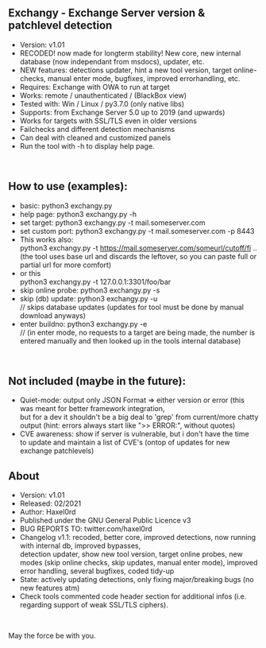 ## Exchangy - Exchange Server version & patchlevel detection   
* Version: v1.01 
* RECODED! now made for longterm stability! New core, new internal database (now independant from msdocs), updater, etc. 
* NEW features: detections updater, hint a new tool version, target online-checks, manual enter mode, bugfixes, improved errorhandling, etc. 
* Requires: Exchange with OWA to run at target
* Works: remote / unauthenticated / (BlackBox view)
* Tested with: Win / Linux / py3.7.0 (only native libs)
* Supports: from Exchange Server 5.0 up to 2019 (and upwards)
* Works for targets with SSL/TLS even in older versions
* Failchecks and different detection mechanisms
* Can deal with cleaned and customized panels
* Run the tool with -h to display help page.
<br />

## How to use (examples):
* basic:              python3 exchangy.py 
* help page:          python3 exchangy.py -h
* set target:         python3 exchangy.py -t mail.someserver.com
* set custom port:    python3 exchangy.py -t mail.someserver.com -p 8443
* This works also: <br />
python3 exchangy.py -t https://mail.someserver.com/someurl/cutoff/fi .. <br />
(the tool uses base url and discards the leftover, so you can paste full or partial url for more comfort)
* or this <br />
python3 exchangy.py -t 127.0.0.1:3301/foo/bar
* skip online probe:  python3 exchangy.py -s
* skip (db) update:   python3 exchangy.py -u    
  // skips database updates (updates for tool must be done by manual download anyways)
* enter buildno:      python3 exchangy.py -e    
  // (in enter mode, no requests to a target are being made, the number is <br />entered manually and then looked up in the tools internal database)
<br />

## Not included (maybe in the future):
* Quiet-mode: output only JSON Format => either version or error 
  (this was meant for better framework integration, <br />but for a dev it shouldn't be a big deal to 'grep' from current/more chatty output (hint: errors always start like ">> ERROR:", without quotes)
* CVE awareness: show if server is vulnerable, but i don't have the time <br />to update and maintain a list of CVE's (ontop of updates for new exchange patchlevels)

## About
* Version: v1.01
* Released: 02/2021
* Author: Haxel0rd
* Published under the GNU General Public Licence v3
* BUG REPORTS TO: twitter.com/haxel0rd
* Changelog v1.1: recoded, better core, improved detections, now running with internal db, improved bypasses, <br />detection updater, show new tool version, target online probes, new modes (skip online checks, skip updates, manual enter mode),
improved error handling, several bugfixes, coded tidy-up
* State: actively updating detections, only fixing major/breaking bugs (no new features atm)
* Check tools commented code header section for additional infos (i.e. regarding support of weak SSL/TLS ciphers).
<br />

May the force be with you.


